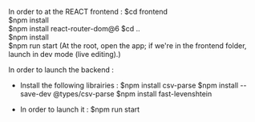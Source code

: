 In order to at the REACT frontend :
$cd frontend  
$npm install  
$npm install react-router-dom@6
$cd ..  
$npm install  
$npm run start (At the root, open the app; if we're in the frontend folder, launch in dev mode (live editing).)

In order to launch the backend :
- Install the following librairies :
$npm install csv-parse
$npm install --save-dev @types/csv-parse
$npm install fast-levenshtein

- In order to launch it :
$npm run start
